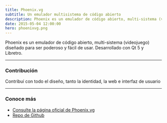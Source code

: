 ```yaml
---
title: Phoenix.vg
subtitle: Un emulador multisistema de código abierto
description: Phoenix es un emulador de código abierto, multi-sistema (videojuego) diseñado para ser poderoso y fácil de usar. Desarrollado con Qt 5 y Libretro
date: 2015-05-04 12:00:00
hero: phoenixvg.png
---
```

<p class="lead">
	Phoenix es un emulador de código abierto, multi-sistema (videojuego) diseñado para ser poderoso y fácil de usar. Desarrollado con Qt 5 y Libretro.
</p>

---

### Contribución
Contribuí con todo el diseño, tanto la identidad, la web e interfaz de usuario

---

### Conoce más
- [Consulte la página oficial de Phoenix.vg](https://phoenix.vg)
- [Repo de Github](https://github.com/team-phoenix)